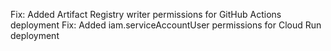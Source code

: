 Fix: Added Artifact Registry writer permissions for GitHub Actions deployment
Fix: Added iam.serviceAccountUser permissions for Cloud Run deployment
